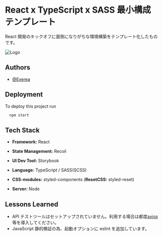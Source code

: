 # React x TypeScript x SASS 最小構成テンプレート

React 開発のキックオフに面倒になりがちな環境構築をテンプレート化したものです。

![Logo](https://user-images.githubusercontent.com/97393820/209453403-2ab2fa2e-2b6a-4775-a4b3-47d70527b4da.svg)

## Authors

-   [@Exerea](https://github.com/Exerea)

## Deployment

To deploy this project run

```bash
  npm start
```

## Tech Stack

-   **Framework:** React

-   **State Management:** Recoil

-   **UI Dev Tool:** Storybook

-   **Language:** TypeScript / SASS(SCSS)

-   **CSS-modules:** styled-components (**ResetCSS:** styled-reset)

-   **Server:** Node

## Lessons Learned

-   API テストツールはセットアップされていません。利用する場合は都度[axios](https://github.com/axios/axios)等を導入してください。
-   JavaScript 静的検証の為、起動オプションに eslint を追加しています。
